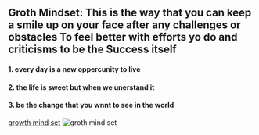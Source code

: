 ## Groth Mindset: This is the way that you can keep a smile up on your face after any challenges or obstacles  To feel better with efforts yo do and criticisms to be the Success itself
#### 1. every day is a new oppercunity to live 
#### 2. the life is sweet but when we unerstand it 
#### 3. be the change that you wnnt to see in the world
[growth mind set](https://www.wtps.org/Page/25908)
![groth mind set](https://www.wtps.org/Page/25908)
